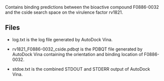 Contains binding predictions between the bioactive compound F0886-0032 and the cside search space on the virulence factor rv1821.

## Files

- log.txt is the log file generated by AutoDock Vina.

- rv1821_F0886-0032_cside.pdbqt is the PDBQT file generated by AutoDock Vina containing the orientation and binding location of F0886-0032.

- stdoe.txt is the combined STDOUT and STDERR output of AutoDock Vina.

